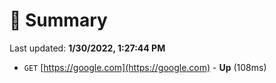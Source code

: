 # 📖 Summary
Last updated: **1/30/2022, 1:27:44 PM**

- `GET` [https://google.com](https://google.com) - **Up** (108ms)
